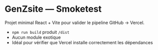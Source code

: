 # GenZsite — Smoketest
Projet minimal React + Vite pour valider le pipeline GitHub → Vercel.
- `npm run build` produit `/dist`
- Aucun module exotique
- Idéal pour vérifier que Vercel installe correctement les dépendances
